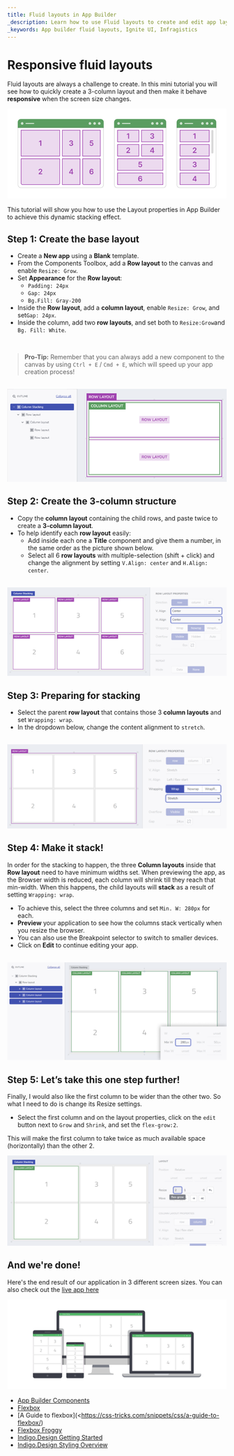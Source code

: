 ```yaml
---
title: Fluid layouts in App Builder
_description: Learn how to use Fluid layouts to create and edit app layouts in App Builder.
_keywords: App builder fluid layouts, Ignite UI, Infragistics
---
```


# Responsive fluid layouts
Fluid layouts are always a challenge to create. In this mini tutorial you will see how to quickly create a 3-column layout and then make it behave **responsive** when the screen size changes.

<img class="responsive-img" src="../images/how-to/basic-structure.png" />

This tutorial will show you how to use the Layout properties in App Builder to achieve this dynamic stacking effect. 
<br>

## **Step 1:** Create the base layout

- Create a **New app** using a **Blank** template. 
- From the Components Toolbox, add a **Row layout** to the canvas and enable `Resize: Grow`.  
- Set **Appearance** for the **Row layout**:
  - `Padding: 24px`
  - `Gap: 24px`
  - `Bg.Fill: Gray-200`
- Inside the **Row layout**, add a **column layout**, enable `Resize: Grow`, and set`Gap: 24px`. 
- Inside the column, add two **row layouts**, and set both to `Resize:Grow`and `Bg. Fill: White`.
<br>

>**Pro-Tip:** Remember that you can always add a new component to the canvas by using `Ctrl + E` / `Cmd + E`, which will speed up your app creation process!
<br>

<img class="responsive-img" src="../images/how-to/step-1.png" />

<br>

## **Step 2:** Create the 3-column structure

- Copy the **column layout** containing the child rows, and paste twice to create a **3-column layout**.
- To help identify each **row layout** easily:
  - Add inside each one a **Title** component and give them a number, in the same order as the picture shown below. 
  - Select all 6 **row layouts** with multiple-selection (shift + click) and change the alignment by setting `V.Align: center` and `H.Align: center`.
<br>

<img class="responsive-img" src="../images/how-to/step-2.png" />

<br>

## **Step 3:** Preparing for stacking

- Select the parent **row layout** that contains those 3 **column layouts** and set `Wrapping: wrap`. 
- In the dropdown below, change the content alignment to `stretch`.
<br>

<img class="responsive-img" src="../images/how-to/step-3.png" />

<br>

## **Step 4:** Make it stack!

In order for the stacking to happen, the three **Column layouts** inside that **Row layout** need to have minimum widths set. When previewing the app, as the Browser width is reduced, each column will shrink till they reach that min-width. When this happens, the child layouts will **stack** as a result of setting `Wrapping: wrap`.

- To achieve this, select the three columns and set `Min. W: 280px` for each.
- **Preview** your application to see how the columns stack vertically when you resize the browser. 
- You can also use the Breakpoint selector to switch to smaller devices.
- Click on **Edit** to continue editing your app.
<br>

<img class="responsive-img" src="../images/how-to/step-4.png" />

<br>

## **Step 5:** Let’s take this one step further!

Finally, I would also like the first column to be wider than the other two. So what I need to do is change its Resize settings. 

- Select the first column and on the layout properties, click on the `edit` button next to `Grow` and `Shrink`, and set the `flex-grow:2`. 

This will make the first column to take twice as much available space (horizontally) than the other 2.
<br>

<img class="responsive-img" src="../images/how-to/step-5.png" />

<br>

## And we're done!

Here's the end result of our application in 3 different screen sizes.
You can also check out the [live app here](https://appbuilder.indigo.design/app/ihyry6j7gpq5/preview)

<img class="responsive-img" src="../images/how-to/final-result.png" />

<div class="divider--half"></div>

* [App Builder Components](../indigo-design-app-builder-components.md)
* [Flexbox](https://developer.mozilla.org/en-US/docs/Learn/CSS/CSS_layout/Flexbox)
* [A Guide to flexbox](<https://css-tricks.com/snippets/css/a-guide-to-flexbox/)
* [Flexbox Froggy](https://flexboxfroggy.com/)
* [Indigo.Design Getting Started](https://www.infragistics.com/products/indigo-design/help/getting-started)
* [Indigo.Design Styling Overview](https://www.infragistics.com/products/indigo-design/help/style/styling-overview)